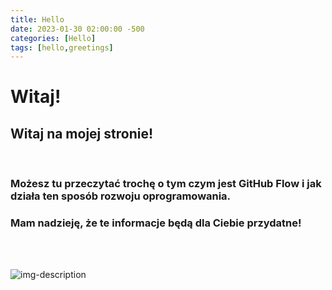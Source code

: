 ```yaml
---
title: Hello 
date: 2023-01-30 02:00:00 -500
categories: [Hello]
tags: [hello,greetings]
---
```


# Witaj!

## Witaj na mojej stronie!
<br>

### Możesz tu przeczytać trochę o tym czym jest GitHub Flow i jak działa ten sposób rozwoju oprogramowania.
### Mam nadzieję, że te informacje będą dla Ciebie przydatne!


<br>
<br>

![img-description](https://pict.sindonews.net/dyn/620/pena/news/2022/08/02/207/844365/8-istilah-umum-dalam-platform-github-pemula-wajib-tahu-xsd.jpg)
